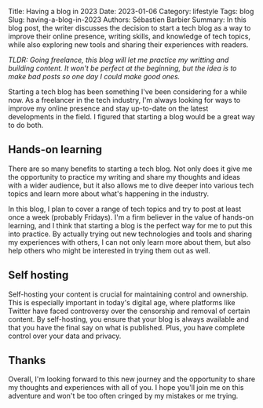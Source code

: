 Title: Having a blog in 2023
Date: 2023-01-06
Category: lifestyle
Tags: blog
Slug: having-a-blog-in-2023
Authors: Sébastien Barbier
Summary: In this blog post, the writer discusses the decision to start a tech blog as a way to improve their online presence, writing skills, and knowledge of tech topics, while also exploring new tools and sharing their experiences with readers.


<!-- Status: draft -->

*TLDR: Going freelance, this blog will let me practice my writting and building content. It won't be perfect at the beginning, but the idea is to make bad posts so one day I could make good ones.*

Starting a tech blog has been something I've been considering for a while now. As a freelancer in the tech industry, I'm always looking for ways to improve my online presence and stay up-to-date on the latest developments in the field. I figured that starting a blog would be a great way to do both.

## Hands-on learning

There are so many benefits to starting a tech blog. Not only does it give me the opportunity to practice my writing and share my thoughts and ideas with a wider audience, but it also allows me to dive deeper into various tech topics and learn more about what's happening in the industry.

In this blog, I plan to cover a range of tech topics and try to post at least once a week (probably Fridays). I'm a firm believer in the value of hands-on learning, and I think that starting a blog is the perfect way for me to put this into practice. By actually trying out new technologies and tools and sharing my experiences with others, I can not only learn more about them, but also help others who might be interested in trying them out as well.

## Self hosting

Self-hosting your content is crucial for maintaining control and ownership. This is especially important in today's digital age, where platforms like Twitter have faced controversy over the censorship and removal of certain content. By self-hosting, you ensure that your blog is always available and that you have the final say on what is published. Plus, you have complete control over your data and privacy.

## Thanks

Overall, I'm looking forward to this new journey and the opportunity to share my thoughts and experiences with all of you. I hope you'll join me on this adventure and won't be too often cringed by my mistakes or me trying.
